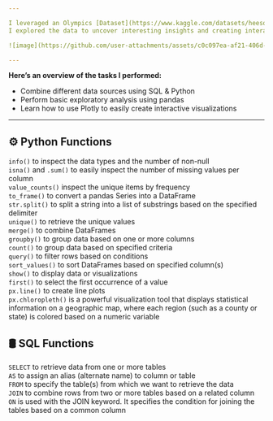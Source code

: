 ```yaml
---

I leveraged an Olympics [Dataset](https://www.kaggle.com/datasets/heesoo37/120-years-of-olympic-history-athletes-and-results) from Kaggle website and then enriched it with country details from a MariaDB SQL database.  
I explored the data to uncover interesting insights and creating interactive visualizations. You may view the python [code](https://github.com/abertpaat28/A-Dive-into-Olympics-Data-with-SQL-and-Python/blob/main/python%20notebook.ipynb) here. 🏆

![image](https://github.com/user-attachments/assets/c0c097ea-af21-406d-b119-483b51cca7ed)

---
```

**Here’s an overview of the tasks I performed:**  
- Combine different data sources using SQL & Python  
- Perform basic exploratory analysis using pandas  
- Learn how to use Plotly to easily create interactive visualizations  

---
## ⚙️ Python Functions
`info()` to inspect the data types and the number of non-null  
`isna()` and `.sum()` to easily inspect the number of missing values per column  
`value_counts()` inspect the unique items by frequency  
`to_frame()` to convert a pandas Series into a DataFrame  
`str.split()` to split a string into a list of substrings based on the specified delimiter  
`unique()` to retrieve the unique values  
`merge()` to combine DataFrames  
`groupby()` to group data based on one or more columns  
`count()` to group data based on specified criteria  
`query()` to filter rows based on conditions  
`sort_values()` to sort DataFrames based on specified column(s)  
`show()` to display data or visualizations  
`first()` to select the first occurrence of a value  
`px.line()` to create line plots  
`px.chloropleth()` is a powerful visualization tool that displays statistical information on a geographic map, where each region (such as a county or state) is colored based on a numeric variable  


## 🛢 SQL Functions
`SELECT` to retrieve data from one or more tables  
`AS` to assign an alias (alternate name) to column or table  
`FROM` to specify the table(s) from which we want to retrieve the data  
`JOIN` to combine rows from two or more tables based on a related column  
`ON` is used with the JOIN keyword. It specifies the condition for joining the tables based on a common column  

